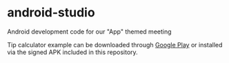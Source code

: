 # android-studio
Android development code for our "App" themed meeting

Tip calculator example can be downloaded through [Google Play](https://play.google.com/store/apps/details?id=codes.shaker.tipcalculator&hl=en) or installed via the signed APK included in this repository.
